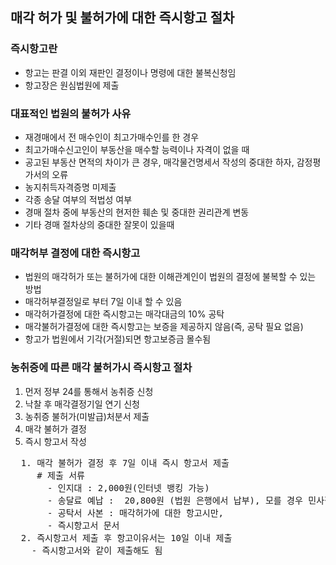 ## 매각 허가 및 불허가에 대한 즉시항고 절차

### 즉시항고란
* 항고는 판결 이외 재판인 결정이나 명령에 대한 불복신청임
* 항고장은 원심법원에 제출

### 대표적인 법원의 불허가 사유
* 재경매에서 전 매수인이 최고가매수인를 한 경우
* 최고가매수신고인이 부동산을 매수할 능력이나 자격이 없을 때
* 공고된 부동산 면적의 차이가 큰 경우, 매각물건명세서 작성의 중대한 하자, 감정평가서의 오류
* 농지취득자격증명 미제출
* 각종 송달 여부의 적법성 여부
* 경매 절차 중에 부동산의 현저한 훼손 및 중대한 권리관계 변동
* 기타 경매 절차상의 중대한 잘못이 있을때 

### 매각허부 결정에 대한 즉시항고
* 법원의 매각허가 또는 불허가에 대한 이해관계인이 법원의 결정에 불복할 수 있는 방법
* 매각허부결정일로 부터 7일 이내 할 수 있음
* 매각허가결정에 대한 즉시항고는 매각대금의 10% 공탁
* 매각불허가결정에 대한 즉시항고는 보증을 제공하지 않음(즉, 공탁 필요 없음)
* 항고가 법원에서 기각(거절)되면 항고보증금 몰수됨

### 농취증에 따른 매각 불허가시 즉시항고 절차
1. 먼저 정부 24를 통해서 농취증 신청
2. 낙찰 후 매각결정기일 연기 신청
3. 농취증 불허가(미발급)처분서 제출
4. 매각 불허가 결정
5. 즉시 항고서 작성
<pre>
  1. 매각 불허가 결정 후 7일 이내 즉시 항고서 제출
     # 제출 서류
       - 인지대 : 2,000원(인터넷 뱅킹 가능)
       - 송달료 예납 :  20,800원 (법원 은행에서 납부), 모를 경우 민사집행과 경매계로 문의
       - 공탁서 사본 : 매각허가에 대한 항고시만, 
       - 즉시항고서 문서
  2. 즉시항고서 제출 후 항고이유서는 10일 이내 제출
    - 즉시항고서와 같이 제출해도 됨
</pre>

